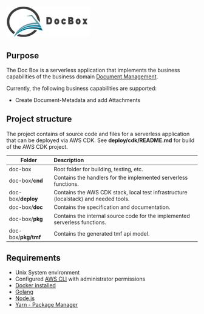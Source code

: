 # <img src="doc/doc-box.png" width="220" height="80">

## Purpose
The Doc Box is a serverless application that implements the business capabilities of the business domain
[Document Management](https://www.tmforum.org/resources/standard/tmf667-document-management-api-rest-specification-r17-0-1/).

Currently, the following business capabilities are supported:
- Create Document-Metadata and add Attachments

## Project structure
The project contains of source code and files for a serverless application that can be deployed via AWS CDK.
See **deploy/cdk/README.md** for build of the AWS CDK project.

| Folder              | Description                                                                          |
|---------------------|:-------------------------------------------------------------------------------------|
 | doc-box             | Root folder for building, testing, etc.                                              |
| doc-box/**cnd**     | Contains the handlers for the implemented serverless functions.                      |
| doc-box/**deploy**  | Contains the AWS CDK stack, local test infrastructure (localstack) and needed tools. |
| doc-box/**doc**     | Contains the specification and documentation.                                        |
| doc-box/**pkg**     | Contains the internal source code for the implemented serverless functions.          |
| doc-box/**pkg/tmf** | Contains the generated tmf api model.                                                |

## Requirements
* Unix System environment
* Configured [AWS CLI](https://docs.aws.amazon.com/cli/latest/userguide/cli-chap-welcome.html) with administrator permissions
* [Docker installed](https://www.docker.com/community-edition)
* [Golang](https://golang.org)
* [Node.js](https://nodejs.org/en/download/)
* [Yarn - Package Manager](https://yarnpkg.com/)